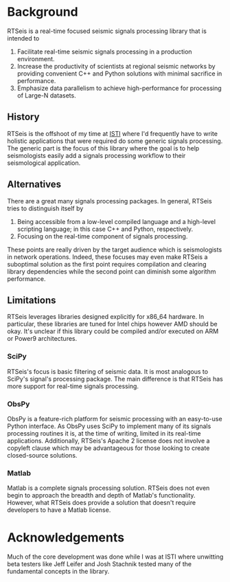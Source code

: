 # Background

RTSeis is a real-time focused seismic signals processing library that is intended to

   1. Facilitate real-time seismic signals processing in a production environment.
   2. Increase the productivity of scientists at regional seismic networks by providing convenient C++ and Python solutions with minimal sacrifice in performance.
   3. Emphasize data parallelism to achieve high-performance for processing of Large-N datasets.

## History

RTSeis is the offshoot of my time at [ISTI](http://www.isti.com/) where I'd frequently have to write holistic applications that were required do some generic signals processing.  The generic part is the focus of this library where the goal is to help seismologists easily add a signals processing workflow to their seismological application.

## Alternatives

There are a great many signals processing packages.  In general, RTSeis tries to distinguish itself by 
 
   1. Being accessible from a low-level compiled language and a high-level scripting language; in this case C++ and Python, respectively.
   2. Focusing on the real-time component of signals processing.

These points are really driven by the target audience which is seismologists in network operations.  Indeed, these focuses may even make RTSeis a suboptimal solution as the first point requires compilation and clearing library dependencies while the second point can diminish some algorithm performance.

## Limitations

RTSeis leverages libraries designed explicitly for x86\_64 hardware.  In particular, these libraries are tuned for Intel chips however AMD should be okay.  It's unclear if this library could be compiled and/or executed on ARM or Power9 architectures.

### SciPy

RTSeis's focus is basic filtering of seismic data.  It is most analogous to SciPy's signal's processing package.  The main difference is that RTSeis has more support for real-time signals processing.

### ObsPy

ObsPy is a feature-rich platform for seismic processing with an easy-to-use Python interface.  As ObsPy uses SciPy to implement many of its signals processing routines it is, at the time of writing, limited in its real-time applications.  Additionally, RTSeis's Apache 2 license does not involve a copyleft clause which may be advantageous for those looking to create closed-source solutions.

### Matlab

Matlab is a complete signals processing solution.  RTSeis does not even begin to approach the breadth and depth of Matlab's functionality.  However, what RTSeis does provide a solution that doesn't require developers to have a Matlab license.

# Acknowledgements

Much of the core development was done while I was at ISTI where unwitting beta testers like Jeff Leifer and Josh Stachnik tested many of the fundamental concepts in the library.


